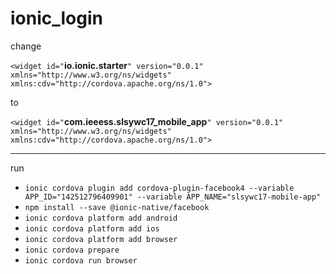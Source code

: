 # ionic_login

change 

`<widget id="`**io.ionic.starter**`" version="0.0.1" xmlns="http://www.w3.org/ns/widgets" xmlns:cdv="http://cordova.apache.org/ns/1.0">`

to

`<widget id="`**com.ieeess.slsywc17_mobile_app**`" version="0.0.1" xmlns="http://www.w3.org/ns/widgets" xmlns:cdv="http://cordova.apache.org/ns/1.0">`

---
run 

* `ionic cordova plugin add cordova-plugin-facebook4 --variable APP_ID="142512796409901" --variable APP_NAME="slsywc17-mobile-app"`
* `npm install --save @ionic-native/facebook`
* `ionic cordova platform add android`
* `ionic cordova platform add ios`
* `ionic cordova platform add browser`
* `ionic cordova prepare`
* `ionic cordova run browser`
